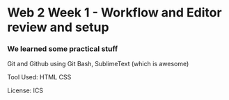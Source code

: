 # Web 2 Week 1 - Workflow and Editor review and setup
### We learned some practical stuff

Git and Github using Git Bash, SublimeText (which is awesome)

Tool Used:
HTML
CSS

License: ICS